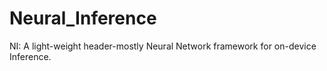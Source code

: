 # Neural_Inference
NI: A light-weight header-mostly Neural Network framework for on-device Inference.
